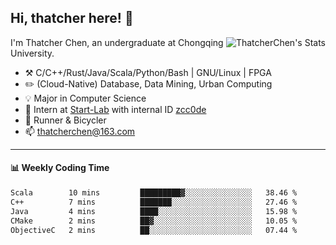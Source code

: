 ## Hi, thatcher here! :wave:

<img align="right" src="https://github-readme-stats.vercel.app/api?username=thatcherchen&title_color=333&text_color=777" alt="ThatcherChen's Stats" >

I'm Thatcher Chen, an undergraduate at Chongqing University.

- :hammer_and_pick:  C/C++/Rust/Java/Scala/Python/Bash | GNU/Linux | FPGA
- :pencil2:  (Cloud-Native) Database, Data Mining, Urban Computing
- :bulb:   Major in Computer Science
- :telescope:  Intern at [Start-Lab](https://github.com/Spatio-Temporal-Lab) with internal ID [zcc0de](https://github.com/zcc0de)
- :seedling:  Runner & Bicycler
- :mailbox: thatcherchen@163.com

---

#### :bar_chart: Weekly Coding Time

<!--START_SECTION:waka-->

```txt
Scala        10 mins         █████████▓░░░░░░░░░░░░░░░   38.46 %
C++          7 mins          ███████░░░░░░░░░░░░░░░░░░   27.46 %
Java         4 mins          ████░░░░░░░░░░░░░░░░░░░░░   15.98 %
CMake        2 mins          ██▓░░░░░░░░░░░░░░░░░░░░░░   10.05 %
ObjectiveC   2 mins          ██░░░░░░░░░░░░░░░░░░░░░░░   07.44 %
```

<!--END_SECTION:waka-->
